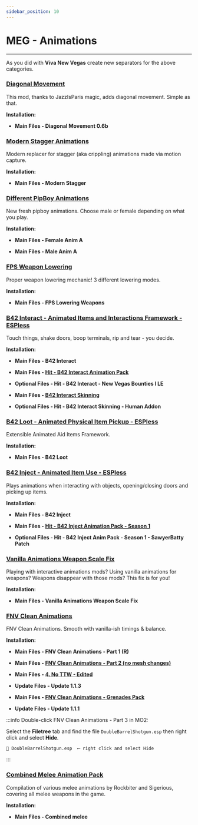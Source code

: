 ```yaml
---
sidebar_position: 10
---
```


# MEG - Animations

---

As you did with **Viva New Vegas** create new separators for the above categories.

### [Diagonal Movement](https://www.nexusmods.com/newvegas/mods/64333)

This mod, thanks to JazzIsParis magic, adds diagonal movement. Simple as that.

**Installation:**

- **Main Files - Diagonal Movement 0.6b**


### [Modern Stagger Animations](https://www.nexusmods.com/newvegas/mods/80456)

Modern replacer for stagger (aka crippling) animations made via motion capture.

**Installation:**

- **Main Files - Modern Stagger**


### [Different PipBoy Animations](https://www.nexusmods.com/newvegas/mods/75420)

New fresh pipboy animations. Choose male or female depending on what you play.

**Installation:**

- **Main Files - Female Anim A**

- **Main Files - Male Anim A**


### [FPS Weapon Lowering](https://www.nexusmods.com/newvegas/mods/80995)

Proper weapon lowering mechanic! 3 different lowering modes.

**Installation:**

- **Main Files - FPS Lowering Weapons**


### [B42 Interact - Animated Items and Interactions Framework - ESPless](https://www.nexusmods.com/newvegas/mods/83119)

Touch things, shake doors, boop terminals, rip and tear - you decide.

**Installation:**

- **Main Files - B42 Interact**

- **Main Files - [Hit - B42 Interact Animation Pack](https://www.nexusmods.com/newvegas/mods/83096?tab=files)**

- **Optional Files - Hit - B42 Interact - New Vegas Bounties I LE**

- **Main Files - [B42 Interact Skinning](https://www.nexusmods.com/newvegas/mods/83161?tab=files)**

- **Optional Files - Hit - B42 Interact Skinning - Human Addon**


### [B42 Loot - Animated Physical Item Pickup - ESPless](https://www.nexusmods.com/newvegas/mods/82369?tab=description)

Extensible Animated Aid Items Framework.

**Installation:**

- **Main Files - B42 Loot**


### [B42 Inject - Animated Item Use - ESPless](https://www.nexusmods.com/newvegas/mods/80437)

Plays animations when interacting with objects, opening/closing doors and picking up items.

**Installation:**

- **Main Files - B42 Inject**

- **Main Files - [Hit - B42 Inject Animation Pack - Season 1](https://www.nexusmods.com/newvegas/mods/80531?tab=files)**

- **Optional Files - Hit - B42 Inject Anim Pack - Season 1 - SawyerBatty Patch**


### [Vanilla Animations Weapon Scale Fix](https://www.nexusmods.com/newvegas/mods/83245?tab=description)

​Playing with interactive animations mods? Using vanilla animations for weapons? Weapons disappear with those mods? This fix is for you!

**Installation:**

- **Main Files - Vanilla Animations Weapon Scale Fix**


### [FNV Clean Animations](https://www.nexusmods.com/newvegas/mods/77429)

FNV Clean Animations. Smooth with vanilla-ish timings & balance.

**Installation:**

- **Main Files - FNV Clean Animations - Part 1 (R)**

- **Main Files - [FNV Clean Animations - Part 2 (no mesh changes)](https://www.nexusmods.com/newvegas/mods/78335?tab=files)**

- **Main Files - [4. No TTW - Edited](https://www.nexusmods.com/newvegas/mods/81648?tab=files)**

- **Update Files - Update 1.1.3**

- **Main Files - [FNV Clean Animations - Grenades Pack](https://www.nexusmods.com/newvegas/mods/83735?tab=files)**

- **Update Files - Update 1.1.1**

:::info Double-click FNV Clean Animations - Part 3 in MO2:

Select the **Filetree** tab and find the file `DoubleBarrelShotgun.esp` then right click and select **Hide**.

```
📄 DoubleBarrelShotgun.esp  ⟵ right click and select Hide
```

:::


### [Combined Melee Animation Pack](https://www.nexusmods.com/newvegas/mods/80756)

Compilation of various melee animations by Rockbiter and Sigerious, covering all melee weapons in the game.

**Installation:**

- **Main Files - Combined melee**
